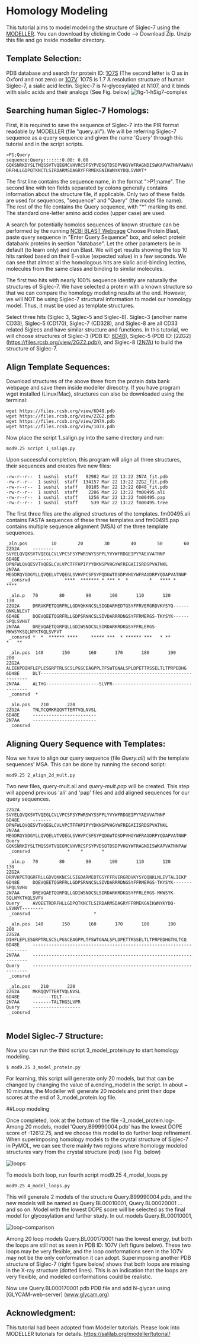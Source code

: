 # Homology Modeling
This tutorial aims to model modeling the structure of Siglec-7 using the [MODELLER](https://salilab.org/modeller). You can download by clicking in Code --> Download Zip. Unzip this file and go inside modeller directory. 

## Template Selection: 
PDB database and search for protein ID: [1O7S](https://www.rcsb.org/structure/1O7S) (The second letter is O as in Oxford and not zero) or [1O7V](https://www.rcsb.org/structure/1O7V). 1O7S is 1.7 A resolution structure of human Siglec-7, a sialic acid lectin. Siglec-7 is N-glycosylated at N107, and it binds with sialic acids and their analogs (See Fig. below)
![fig-1-hSig7-complex](https://user-images.githubusercontent.com/10772897/112083562-47527780-8b55-11eb-9143-99b7cb9a0d91.png)

## Searching human Siglec-7 Homologs: 
First, it is required to save the sequence of Siglec-7  into the PIR format readable by MODELLER (file "query.ali"). We will be referring Siglec-7 sequence as a query sequence and given the name 'Query' through this tutorial and in the script scripts.

```
>P1;Query
sequence:Query:::::::0.00: 0.00
GQKSNRKDYSLTMQSSVTVQEGMCVHVRCSFSYPVDSQTDSDPVHGYWFRAGNDISWKAPVATNNPAWAVQEETR
DRFHLLGDPQTKNCTLSIRDARMSDAGRYFFRMEKGNIKWNYKYDQLSVNVT*
```

The first line contains the sequence name, in the format ">P1;name". The second line with ten fields separated by colons generally contains information about the structure file, if applicable. Only two of these fields are used for sequences, "sequence" and "Query" (the model file name). The rest of the file contains the Query sequence, with "*" marking its end. The standard one-letter amino acid codes (upper case) are used.

A search for potentially homolos sequences of known structure can be performed by the running [NCBI BLAST Webpage](https://blast.ncbi.nlm.nih.gov/Blast.cgi)
Choose Protein Blast, paste query sequence in "Enter Query Sequence" box, and select protein databank proteins in section "database". Let the other parameters be in default (to learn only) and run Blast. We will get results showing the top 10 hits ranked based on their E-value (expected value) in a few seconds. We can see that almost all the homologous hits are sialic acid-binding lectins, molecules from the same class and binding to similar molecules.

The first two hits with nearly 100% sequence identity are naturally the structures of Siglec-7. We have selected a protein with a known structure so that we can compare the homology modeling results at the end. However, we will NOT be using Siglec-7 structural information to model our homology model. Thus, it must be used as template structures. 

Select three hits (Siglec 3, Siglec-5 and Siglec-8). Siglec-3 (another name CD33), Siglec-5 (CD170), Siglec-7 (CD328), and Siglec-8 are all CD33 related Siglecs and have similar structure and functions. In this tutorial, we will choose structures of Siglec-3 (PDB ID: [6D48](https://files.rcsb.org/view/6D48.pdb)), Siglec-5 (PDB ID: [2ZG2] (https://files.rcsb.org/view/2GZ2.pdb)), and Siglec-8 ([2N7A](https://files.rcsb.org/view/2N7A.pdb)) to build the structure of Siglec-7.


## Align Template Sequences:
Download structures of the above three from the protein data bank webpage and save them inside modeller direcotry. If you have program wget installed (Linux/Mac), structures can also be downloaded using the terminal:

```
wget https://files.rcsb.org/view/6D48.pdb
wget https://files.rcsb.org/view/2ZG2.pdb
wget https://files.rcsb.org/view/2N7A.pdb
wget https://files.rcsb.org/view/1O7V.pdb
```

Now place the script 1_salign.py into the same directory and run:
```
mod9.25 script 1_salign.py
```

Upon successful completion, this program will align all three structures, their sequences and creates five new files:
```
-rw-r--r--  1 sushil  staff   92982 Mar 22 13:22 2N7A_fit.pdb
-rw-r--r--  1 sushil  staff  134157 Mar 22 13:22 2ZG2_fit.pdb
-rw-r--r--  1 sushil  staff   80105 Mar 22 13:22 6D48_fit.pdb
-rw-r--r--  1 sushil  staff    2286 Mar 22 13:22 fm00495.ali
-rw-r--r--  1 sushil  staff    1256 Mar 22 13:22 fm00495.pap
-rw-r--r--  1 sushil  staff     539 Mar 22 13:22 fm00495.tree
```

The first three files are the aligned structures of the templates. fm00495.ali contains FASTA sequences of these three templates and fm00495.pap contains multiple sequence alignment (MSA) of the three template sequences.

```
_aln.pos         10        20        30        40        50        60
2ZG2A     --------SVYELQVQKSVTVQEGLCVLVPCSFSYPWRSWYSSPPLYVYWFRDGEIPYYAEVVATNNP 
6D48E     -------DPNFWLQVQESVTVQEGLCVLVPCTFFHPIPYYDKNSPVHGYWFREGAIISRDSPVATNKL 
2N7AA     MEGDRQYGDGYLLQVQELVTVQEGLSVHVPCSFSYPQDGWTDSDPVHGYWFRAGDRPYQDAPVATNNP 
 _consrvd             ****  ******* * *** *  *        *   **** *        ****

 _aln.p   70        80        90       100       110       120       130
2ZG2A     DRRVKPETQGRFRLLGDVQKKNCSLSIGDARMEDTGSYFFRVERGRDVKYSYQ------QNKLNLEVT 
6D48E     DQEVQEETQGRFRLLGDPSRNNCSLSIVDARRRDNGSYFFRMERGS-TKYSYK------SPQLSVHVT 
2N7AA     DREVQAETQGRFQLLGDIWSNDCSLSIRDARKRDKGSYFFRLERGS-MKWSYKSQLNYKTKQLSVFVT 
 _consrvd *  *  ****** ****     ***** ***  * ****** ***   * **          *   **

 _aln.pos  140       150       160       170       180       190       200
2ZG2A     ALIEKPDIHFLEPLESGRPTRLSCSLPGSCEAGPPLTFSWTGNALSPLDPETTRSSELTLTPRPEDHG 
6D48E     DLT----------------------------------------------------------------- 
2N7AA     ALTHG--------------------SLVPR-------------------------------------- 
 _consrvd  *

 _aln.pos    210       220
2ZG2A     TNLTCQMKRQQVTTERTVQLNVSL 
6D48E     ------------------------ 
2N7AA     ------------------------ 
 _consrvd

```


## Aligning Query Sequence with Templates:
Now we have to align our query sequence (file _Query.ali_) with the template sequences' MSA. This can be done by running the second script:
```
mod9.25 2_align_2d_mult.py 
```
Two new files, query-mult.ali and _query-mult.pap_ will be created. This step will append previous 'ali' and 'pap' files and add aligned sequences for our query sequences. 
```
2ZG2A     --------SVYELQVQKSVTVQEGLCVLVPCSFSYPWRSWYSSPPLYVYWFRDGEIPYYAEVVATNNP 
6D48E     -------DPNFWLQVQESVTVQEGLCVLVPCTFFHPIPYYDKNSPVHGYWFREGAIISRDSPVATNKL 
2N7AA     MEGDRQYGDGYLLQVQELVTVQEGLSVHVPCSFSYPQDGWTDSDPVHGYWFRAGDRPYQDAPVATNNP 
Query     GQKSNRKDYSLTMQSSVTVQEGMCVHVRCSFSYPVDSQTDSDPVHGYWFRAGNDISWKAPVATNNPAW 
 _consrvd              *    *       *

 _aln.p   70        80        90       100       110       120       130
2ZG2A     DRRVKPETQGRFRLLGDVQKKNCSLSIGDARMEDTGSYFFRVERGRDVKYSYQQNKLNLEVTALIEKP 
6D48E     DQEVQEETQGRFRLLGDPSRNNCSLSIVDARRRDNGSYFFRMERGS-TKYSYK-------SPQLSVHV 
2N7AA     DREVQAETQGRFQLLGDIWSNDCSLSIRDARKRDKGSYFFRLERGS-MKWSYK-SQLNYKTKQLSVFV 
Query     AVQEETRDRFHLLGDPQTKNCTLSIRDARMSDAGRYFFRMEKGNIKWNYKYDQ-LSVNVT-------- 
 _consrvd                        *

 _aln.pos  140       150       160       170       180       190       200
2ZG2A     DIHFLEPLESGRPTRLSCSLPGSCEAGPPLTFSWTGNALSPLDPETTRSSELTLTPRPEDHGTNLTCQ 
6D48E     -------------------------------------------------------------------- 
2N7AA     -------------------------------------------------------------------- 
Query     -------------------------------------------------------------------- 
 _consrvd

 _aln.pos    210       220
2ZG2A     MKRQQVTTERTVQLNVSL 
6D48E     -------TDLT------- 
2N7AA     -------TALTHGSLVPR 
Query     ------------------ 
 _consrvd


```

## Model Siglec-7 Structure:
Now you can run the third script 3_model_protein.py to start homology modeling. 

```
$ mod9.25 3_model_protein.py
```

For learning, this script will generate only 20 models, but that can be changed by changing the value of a.ending_model in the script. In about ~ 10 minutes, the Modeller will generate 20 models and print their dope scores at the end of 3_model_protein.log file. 

##Loop modeling

Once completed, look at the bottom of the file -3_model_protein.log-. Among 20 models, model 'Query.B99990004.pdb' has the lowest DOPE score of -12612.75, and we choose this model to do further loop refinement. When superimposing homology models to the crystal structure of Siglec-7 in PyMOL, we can see there mainly two regions where homology modeled structures vary from the crystal structure (red) (see Fig. below)

![loops](https://user-images.githubusercontent.com/10772897/112399483-4bf16a00-8cd4-11eb-9498-e900d0181621.png)

To models both loop, run fourth script mod9.25 4_model_loops.py 

```
mod9.25 4_model_loops.py 
```

This will generate 2 models of the structure Query.B99990004.pdb, and the new models will be named as Query.BL00010001, Query.BL00020001 ... and so on. Model with the lowest DOPE score will be selected as the final model for glycosylation and further study. In out models Query.BL00010001,

![loop-comparison](https://user-images.githubusercontent.com/10772897/112401419-80672500-8cd8-11eb-8691-b9089505d817.png)

Among 20 loop models Query.BL000170001 has the lowest energy, but both the loops are still not as seen in PDB ID: 1O7V (left figure below). These two loops may be very flexible, and the loop conformations seen in the 1O7V may not be the only conformation it can adopt. Superimposing another PDB structure of Siglec-7 (right figure below) shows that both loops are missing in the X-ray structure (dotted lines). This is an indication that the loops are very flexible, and modeled conformations could be realistic.  

Now use Query.BL000170001.pdb PDB file and add N-glycan using [GLYCAM-web-server] (www.glycam.org) 



## Acknowledgment:
This tutorial had been adopted from Modeller tutorials. Please look into MODELLER tutorials for details. https://salilab.org/modeller/tutorial/ 



